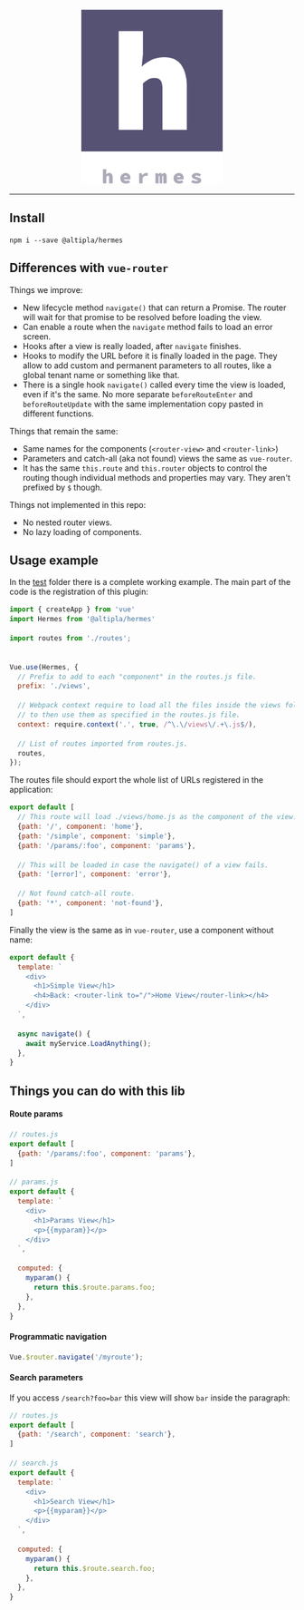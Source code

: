 
<p align="center">
  <img src="docs/logo.png">
</p>

---

## Install

```shell
npm i --save @altipla/hermes
```


## Differences with `vue-router`

Things we improve:

- New lifecycle method `navigate()` that can return a Promise. The router will wait for that promise to be resolved before loading the view.
- Can enable a route when the `navigate` method fails to load an error screen.
- Hooks after a view is really loaded, after `navigate` finishes.
- Hooks to modify the URL before it is finally loaded in the page. They allow to add custom and permanent parameters to all routes, like a global tenant name or something like that.
- There is a single hook `navigate()` called every time the view is loaded, even if it's the same. No more separate `beforeRouteEnter` and `beforeRouteUpdate` with the same implementation copy pasted in different functions.


Things that remain the same:

- Same names for the components (`<router-view>` and `<router-link>`)
- Parameters and catch-all (aka not found) views the same as `vue-router`.
- It has the same `this.route` and `this.router` objects to control the routing though individual methods and properties may vary. They aren't prefixed by `$` though.


Things not implemented in this repo:

- No nested router views.
- No lazy loading of components.


## Usage example

In the [test](test) folder there is a complete working example. The main part of the code is the registration of this plugin:

```js
import { createApp } from 'vue'
import Hermes from '@altipla/hermes'

import routes from './routes';


Vue.use(Hermes, {
  // Prefix to add to each "component" in the routes.js file.
  prefix: './views',

  // Webpack context require to load all the files inside the views folder
  // to then use them as specified in the routes.js file.
  context: require.context('.', true, /^\.\/views\/.+\.js$/),

  // List of routes imported from routes.js.
  routes,
});
````


The routes file should export the whole list of URLs registered in the application:

```js
export default [
  // This route will load ./views/home.js as the component of the view.
  {path: '/', component: 'home'},
  {path: '/simple', component: 'simple'},
  {path: '/params/:foo', component: 'params'},

  // This will be loaded in case the navigate() of a view fails.
  {path: '[error]', component: 'error'},

  // Not found catch-all route.
  {path: '*', component: 'not-found'},
]
````


Finally the view is the same as in `vue-router`, use a component without name:

```js
export default {
  template: `
    <div>
      <h1>Simple View</h1>
      <h4>Back: <router-link to="/">Home View</router-link></h4>
    </div>
  `,

  async navigate() {
    await myService.LoadAnything();
  },
}
```


## Things you can do with this lib

#### Route params

```js
// routes.js
export default [
  {path: '/params/:foo', component: 'params'},
]

// params.js
export default {
  template: `
    <div>
      <h1>Params View</h1>
      <p>{{myparam}}</p>
    </div>
  `,

  computed: {
    myparam() {
      return this.$route.params.foo;
    },
  },
}
```


#### Programmatic navigation

```js
Vue.$router.navigate('/myroute');
````


#### Search parameters

If you access `/search?foo=bar` this view will show `bar` inside the paragraph:

```js
// routes.js
export default [
  {path: '/search', component: 'search'},
]

// search.js
export default {
  template: `
    <div>
      <h1>Search View</h1>
      <p>{{myparam}}</p>
    </div>
  `,

  computed: {
    myparam() {
      return this.$route.search.foo;
    },
  },
}
```
